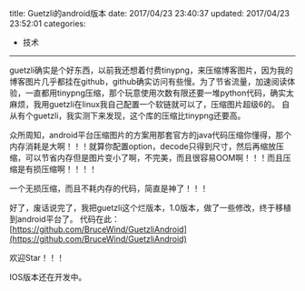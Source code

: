 title: Guetzli的android版本
date: 2017/04/23 23:40:37
updated: 2017/04/23 23:52:01
categories:
- 技术
---
guetzli确实是个好东西，以前我还想着付费tinypng，来压缩博客图片，因为我的博客图片几乎都挂在github，github确实访问有些慢。为了节省流量，加速阅读体验，一直都用tinypng压缩，那个玩意使用次数有限还要一堆python代码，确实太麻烦，我用guetzli在linux我自己配置一个软链就可以了，压缩图片超级6的。
自从有个guetzli，我实测下来发现，这个库的压缩比tinypng还要高。

众所周知，android平台压缩图片的方案用那套官方的java代码压缩你懂得，那个内存消耗是大啊！！！就算你配置option，decode只得到尺寸，然后再缩放压缩，可以节省内存但是图片变小了啊，不完美，而且很容易OOM啊！！！而且压缩是有损压缩啊！！！！ 

一个无损压缩，而且不耗内存的代码，简直是神了！！！

好了，废话说完了，我把guetzli这个烂版本，1.0版本，做了一些修改，终于移植到android平台了。
代码在此：[https://github.com/BruceWind/GuetzliAndroid](https://github.com/BruceWind/GuetzliAndroid)

欢迎Star！！！

IOS版本还在开发中。
